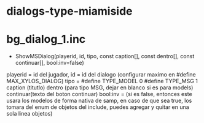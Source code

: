 # dialogs-type-miamiside



# bg_dialog_1.inc

- ShowMSDialog(playerid, id, tipo, const caption[], const dentro[], const continuar[], bool:inv=false)

 playerid = id del jugador,
 id = id del dialogo (configurar maximo en #define MAX_XYLOS_DIALOG)
 tipo = #define TYPE_MODEL 0
        #define TYPE_MSG 1
 caption (titutlo)
 dentro (para tipo MSG, dejar en blanco si es para models)
 continuar(texto del boton continuar)
 bool:inv = (si es false, entonces este usara los modelos de forma nativa de samp, en caso de que sea true, los tomara del enum de objetos del include, puedes agregar y quitar en una sola linea objetos)
 
